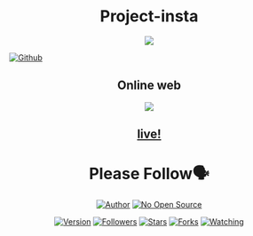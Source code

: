 <h1 align="center">Project-insta</h1>
<p align="center"><img src="https://k.top4top.io/p_1807v879t0.png"/></p> <a href="https://github.com/IHackYours"><img title="Github" src="https://img.shields.io/badge/Github-IHACK--YOURS--GANS😳-blue?style=for-the-badge&logo=github"></a> 
<h2 align="center"><a
<h1 align="center">Online web</h1>
<p align="center"><img src="https://a.top4top.io/p_18063jpcx1.png"/></p>
<h2 align="center"><a href="https://ihackyours.github.io/project-insta">live!</a></h2>

<h1 align="center">Please Follow🗣️</h1>
<p align="center">
<a href="https://github.com/IHackYours"><img title="Author" src="https://img.shields.io/badge/Author-IHACK--YOURS-red.svg?style=for-the-badge&logo=github"></a>
<a href="#"><img title="No Open Source" src="https://img.shields.io/badge/No Open Source-🚮-green?style=for-the-badge"></a>
</p>
<p align="center">
<a href="#"><img title="Version" src="https://img.shields.io/badge/Version-0.1-green.svg?style=flat-square"></a>
<a href="https://github.com/IHackYours/followers"><img title="Followers" src="https://img.shields.io/github/followers/IHackYours?color=blue&style=flat-square"></a>
<a href="https://github.com/IHackYours/project-insta/stargazers/"><img title="Stars" src="https://img.shields.io/github/stars/IHackYours/project-insta?color=red&style=flat-square"></a>
<a href="https://github.com/IHackYours/project-insta/network/members"><img title="Forks" src="https://img.shields.io/github/forks/IHackYours/project-insta?color=red&style=flat-square"></a>
<a href="https://github.com/IHackYours/project-insta/watchers"><img title="Watching" src="https://img.shields.io/github/watchers/IHackYours/project-insta?label=Watchers&color=blue&style=flat-square"></a>
</p>
